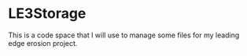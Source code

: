 # LE3Storage
This is a code space that I will use to manage some files for my leading edge erosion project.
